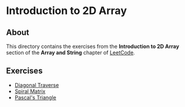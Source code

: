 # Introduction to 2D Array
## About
This directory contains the exercises from the **Introduction to 2D Array** section of the **Array and String** chapter of [LeetCode](https://leetcode.com/).

## Exercises
* [Diagonal Traverse](diagonal_traverse)
* [Spiral Matrix](spiral_matrix)
* [Pascal's Triangle](pascals_triangle)
